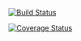 [![Build Status](https://img.shields.io/endpoint.svg?url=https%3A%2F%2Factions-badge.atrox.dev%2Ffinderings%2FDualBoot%2Fbadge%3Fref%3Ddevelop&style=flat)](https://actions-badge.atrox.dev/finderings/DualBoot/goto?ref=develop)

[![Coverage Status](https://coveralls.io/repos/github/finderings/DualBoot/badge.svg)](https://coveralls.io/github/finderings/DualBoot)